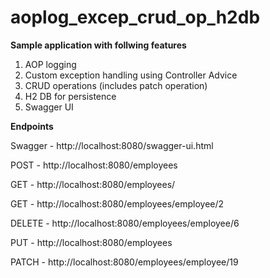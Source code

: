 # aoplog_excep_crud_op_h2db
**Sample application with follwing features**
1. AOP logging
2. Custom exception handling using Controller Advice
3. CRUD operations (includes patch operation)
4. H2 DB for persistence
5. Swagger UI

**Endpoints**

Swagger - http://localhost:8080/swagger-ui.html

POST - http://localhost:8080/employees

GET - http://localhost:8080/employees/

GET - http://localhost:8080/employees/employee/2

DELETE - http://localhost:8080/employees/employee/6

PUT - http://localhost:8080/employees

PATCH - http://localhost:8080/employees/employee/19

